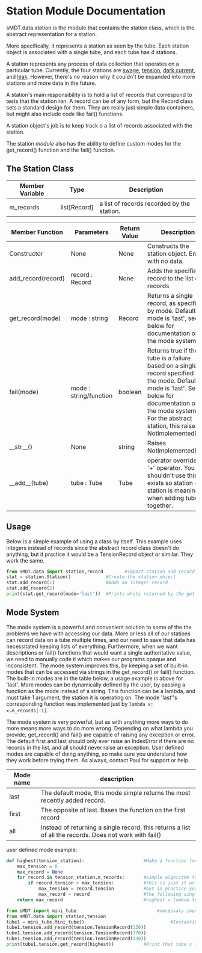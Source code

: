 Station Module Documentation
=============================

sMDT.data.station is the module that contains the station class, which is the abstract representation for a station.

More specifically, it represents a station as seen by the tube. Each station object is associated with a single tube, and each tube has 4 stations.

A station represents any process of data collection that operates on a particular tube. Currently, the four stations are [swage](swage.md), [tension](tension.md), [dark current](darkcurrent.md), and [leak](leak.md). However, there's no reason why it couldn't be expanded into more stations and more data in the future.

A station's main responsibility is to hold a list of records that correspond to tests that the station ran. A record can be of any form, but the Record class sets a standard design for them. They are really just simple data containers, but might also include code like fail() functions.

A station object's job is to keep track o a list of records associated with the station.

The station *module* also has the ability to define custom modes for the get_record() function and the fail() function.


The Station Class
----------------

Member Variable | Type | Description
---|---|---
m_records | list[Record] | a list of records recorded by the station.

Member Function | Parameters | Return Value | Description
---|---|---|---
Constructor | None | None | Constructs the station object. Empty with no data.
add_record(record) | record : Record | None | Adds the specified record to the list of records
get_record(mode) | mode : string | Record | Returns a single record, as specified by mode. Default mode is 'last', see below for documentation on the mode system.
fail(mode) | mode : string/function | boolean | Returns true if the tube is a failure based on a single record specified by the mode. Default mode is 'last'. See below for documentation on the mode system. For the abstract station, this raises NotImplementedError
\_\_str\_\_() | None | string | Raises NotImplementedError
\_\_add\_\_(tube) | tube : Tube | Tube | operator override for '+' operator. You shouldn't use this, it exists so station + station is meaningful when adding tubes together. 

Usage
-----
Below is a simple example of using a class by itself. This example uses integers instead of records since the abstract record class doesn't do anything, but it practice it would be a TensionRecord object or similar. They work the same.
```python
from sMDT.data import station,record        #Import station and record
stat = station.Station()             #Create the station object
stat.add_record(1)                   #Adds an integer record 
stat.add_record(2)
print(stat.get_record(mode='last'))  #Prints whats returned by the get record function, mode being last. The last record added was 2, so it should just print `2`.
```

Mode System
-----------
The mode system is a powerful and convenient solution to some of the the problems we have with accessing our data. More or less all of our stations can record data on a tube multiple times, and our need to save that data has necessitated keeping lists of everything. Furthermore, when we want descriptions or fail() functions that would want a single authoritative value, we need to manually code it which makes our programs opaque and inconsistent. The mode system improves this, by keeping a set of built-in modes that can be accessed via strings in the get_record() or fail() function. The built-in modes are in the table below, a usage example is above for 'last'. More modes can be dynamically defined by the user, by passing a function as the mode instead of a string. This function can be a lambda, and must take 1 argument, the station it is operating on. The mode 'last''s corresponding function was implemented just by `lambda x: x.m_records[-1]`.

The mode system is very powerful, but as with anything more ways to do more means more ways to do more wrong. Depending on what lambda you provide, get_record() and fail() are capable of raising any exception or error. The default first and last should only ever raise an IndexError if there are no records in the list, and all should never raise an exception. User defined modes are capable of doing anything, so make sure you understand how they work before trying them. As always, contact Paul for support or help.

Mode name|description
---|---
last|The default mode, this mode simple returns the most recently added record.
first|The opposite of last. Bases the function on the first record
all|Instead of returning a single record, this returns a list of all the records. Does not work with fail()

user defined mode example:

```python
def highest(tension_station):                      #Make a function for our mode, we want get_record to return the record with the highest tension
    max_tension = 0
    max_record = None
    for record in tension_station.m_records:       #simple algorithm to loop through, find the one with the highest tension, and return it.
        if record.tension > max_tension:           #This is just it written out with a real function to simplify it,
            max_tension = record.tension           #but in practice you can shorten this code significantly with lambdas and built-in python functions
            max_record = record                    #the following single line is equivalent to the entire 'highest' function definition
    return max_record                              #highest = lambda tension_station: max(tension_station.m_records, key=lambda tension_record: tension_record.tension

from sMDT import mini_tube                              #necessary imports
from sMDT.data import station,tension
tube1 = mini_tube.Mini_tube()                                #Instantiate tube object and add tension records
tube1.tension.add_record(tension.TensionRecord(350))
tube1.tension.add_record(tension.TensionRecord(370))
tube1.tension.add_record(tension.TensionRecord(330))
print(tube1.tension.get_record(highest))           #Print that tube's tension, where mode is our function highest. Should print the record with the highest tension, 370
```

